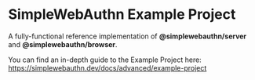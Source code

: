 # SimpleWebAuthn Example Project

A fully-functional reference implementation of **@simplewebauthn/server** and **@simplewebauthn/browser**.

You can find an in-depth guide to the Example Project here: https://simplewebauthn.dev/docs/advanced/example-project
